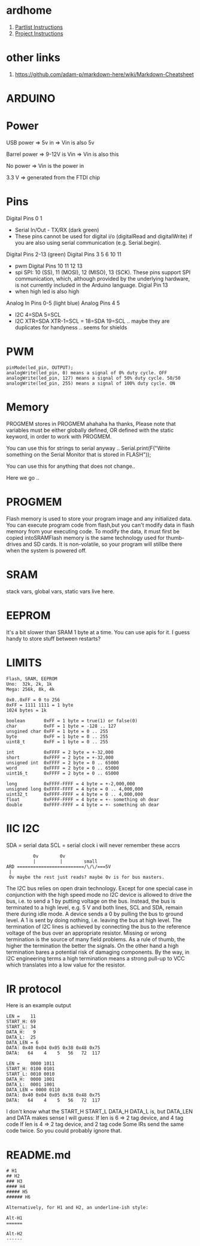 # ardhome

1. [Partlist Instructions](docs/PARTLIST.md)
2. [Project Instructions](docs/PROJECTLIST.md)

# other links

1. https://github.com/adam-p/markdown-here/wiki/Markdown-Cheatsheet

ARDUINO
============

# Power
USB power 
=> 5v in
=> Vin is also 5v

Barrel power
=> 9-12V is Vin
=> Vin is also this

No power
=> Vin is the power in

3.3 V 
=> generated from the FTDI chip

# Pins

Digital Pins 0 1
- Serial In/Out - TX/RX (dark green) 
- These pins cannot be used for digital i/o (digitalRead and digitalWrite) if you are also using serial communication (e.g. Serial.begin). 

Digital Pins 2-13 (green) 
Digital Pins 3 5 6 10 11
- pwm
Digital Pins 10 11 12 13
- spi SPI: 10 (SS), 11 (MOSI), 12 (MISO), 13 (SCK). These pins support SPI communication, which, although provided by the underlying hardware, is not currently included in the Arduino language. 
Digial Pin 13
- when high led is also high

Analog In Pins 0-5 (light blue) 
Analog Pins 4 5
- I2C 4=SDA 5=SCL
- I2C XTR=SDA XTR-1=SCL = 18=SDA 19=SCL  .. maybe they are duplicates for handyness .. seems for shields

# PWM

```
pinMode(led_pin, OUTPUT);
analogWrite(led_pin, 0) means a signal of 0% duty cycle. OFF
analogWrite(led_pin, 127) means a signal of 50% duty cycle. 50/50
analogWrite(led_pin, 255) means a signal of 100% duty cycle. ON
```

Memory
=======
PROGMEM stores in PROGMEM ahahaha ha thanks, Please note that variables must be either globally defined, OR defined with the static keyword, in order to work with PROGMEM.

You can use this for strings to serial anyway .. Serial.print(F("Write something on the Serial Monitor that is stored in FLASH"));

You can use this for anything that does not change..

Here we go ..

# PROGMEM

Flash memory is used to store your program image and any initialized data. You can execute program code from flash,but you can't modify data in flash memory from your executing code. To modify the data, it must first be copied intoSRAMFlash memory is the same technology used for thumb-drives and SD cards. It is non-volatile, so your program will stillbe there when the system is powered off.

# SRAM

stack vars, global vars, static vars live here.

# EEPROM

It's a bit slower than SRAM 1 byte at a time.  You can use apis for it.  I guess handy to store stuff between restarts?

# LIMITS

```
Flash, SRAM, EEPROM
Uno:  32k, 2k, 1k  
Mega: 256k, 8k, 4k
```

```
0x0..0xFF = 0 to 256
0xFF = 1111 1111 = 1 byte
1024 bytes = 1k

boolean       0xFF = 1 byte = true(1) or false(0) 
char          0xFF = 1 byte = -128 .. 127
unsgined char 0xFF = 1 byte = 0 .. 255
byte          0xFF = 1 byte = 0 .. 255
uint8_t       0xFF = 1 byte = 0 .. 255

int           0xFFFF = 2 byte = +-32,000
short         0xFFFF = 2 byte = +-32,000
unsigned int  0xFFFF = 2 byte = 0 .. 65000
word          0xFFFF = 2 byte = 0 .. 65000
uint16_t      0xFFFF = 2 byte = 0 .. 65000

long          0xFFFF-FFFF = 4 byte = +-2,000,000
unsigned long 0xFFFF-FFFF = 4 byte = 0 .. 4,000,000
uint32_t      0xFFFF-FFFF = 4 byte = 0 .. 4,000,000
float         0xFFFF-FFFF = 4 byte = +- something oh dear
double        0xFFFF-FFFF = 4 byte = +- something oh dear
```

IIC I2C
=======
SDA = serial data
SCL = serial clock 
i will never remember these accrs

```
          0v        0v
          |         |        small
ARD =========================/\/\/===5V
 |
 0v maybe the rest just reads? maybe 0v is for bus masters.
```

The I2C bus relies on open drain technology. Except for one special case in conjunction with the high speed mode no I2C device is allowed to drive the bus, i.e. to send a 1 by putting voltage on the bus. Instead, the bus is terminated to a high level, e.g. 5 V and both lines, SCL and SDA, remain there during idle mode. A device sends a 0 by pulling the bus to ground level. A 1 is sent by doing nothing, i.e. leaving the bus at high level. The termination of I2C lines is achieved by connecting the bus to the reference voltage of the bus over an appropriate resistor. Missing or wrong termination is the source of many field problems. As a rule of thumb, the higher the termination the better the signals. On the other hand a high termination bares a potential risk of damaging components. By the way, in I2C engineering terms a high termination means a strong pull-up to VCC which translates into a low value for the resistor.

IR protocol
============

Here is an example output
```
LEN =    11
START_H: 69
START_L: 34
DATA_H:   9
DATA_L:  25
DATA_LEN = 6
DATA: 0x40 0x04 0x05 0x38 0x48 0x75 
DATA:   64    4    5   56   72  117

LEN =    0000 1011
START_H: 0100 0101
START_L: 0010 0010
DATA_H:  0000 1001 
DATA_L:  0001 1001
DATA_LEN = 0000 0110
DATA: 0x40 0x04 0x05 0x38 0x48 0x75 
DATA:   64    4    5   56   72  117 
```

I don't know what the START_H START_L DATA_H DATA_L is, but DATA_LEN and DATA makes sense
I will guess:
If len is 6 => 2 tag device, and 4 tag code
If len is 4 => 2 tag device, and 2 tag code
Some IRs send the same code twice.
So you could probably ignore that.


README.md 
============

```
# H1
## H2
### H3
#### H4
##### H5
###### H6

Alternatively, for H1 and H2, an underline-ish style:

Alt-H1
======

Alt-H2
------
```
